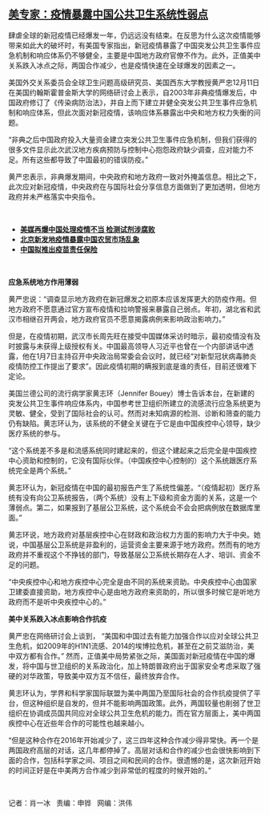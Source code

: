 <!--1607722733000-->
[美专家：疫情暴露中国公共卫生系统性弱点](https://www.rfa.org/mandarin/yataibaodao/huanjing/bx-12112020132126.html)
------

<p/><p>肆虐全球的新冠疫情已经爆发一年，仍远远没有结束。在反思为什么这次疫情能够带来如此大的破坏时，有美国专家指出，新冠疫情暴露了中国突发公共卫生事件应急机制和响应体系仍不够健全，主要是中国地方政府官僚不作为。此外，正值美中关系跌入冰点之际，两国合作减少，也是疫情快速在全球爆发的因素之一。</p><p>美国外交关系委员会全球卫生问题高级研究员、美国西东大学教授黄严忠12月11日在美国约翰斯霍普金斯大学的网络研讨会上表示，自2003年非典疫情爆发后，中国政府修订了《传染病防治法》，并自上而下建立并健全突发公共卫生事件应急机制和响应体系，但此次面对新冠疫情，该响应体系暴露出中央和地方权力失衡的问题。</p><p>“非典之后中国政府投入大量资金建立突发公共卫生事件应急机制，但我们获得的很多文件显示此次武汉地方疾病预防与控制中心抱怨政府缺少调查，应对能力不足。所有这些都导致了中国最初的错误防疫。”</p><p>黄严忠表示，非典爆发期间，中央政府和地方政府一致对外掩盖信息。相比之下，此次应对新冠疫情，中央政府在与国际社会分享信息方面做到了更加透明，但地方政府并未严格落实中央指令。</p><p><br/></p><ul><li><a href="https://www.rfa.org/mandarin/yataibaodao/huanjing/hj-12042020141956.html"><strong>美媒再爆中国处理疫情不当 检测试剂涉腐败</strong></a></li><li><strong><a href="https://www.rfa.org/mandarin/yataibaodao/jingmao/hc-06182020131737.html">北京新发地疫情暴露中国农贸市场乱象</a></strong></li><li><strong><a href="https://www.rfa.org/mandarin/yataibaodao/huanjing/bx-10142020113819.html">中国拟推出疫苗责任保险</a></strong></li></ul><p><br/></p><p><strong>应急系统地方作用薄弱</strong></p><p>黄严忠说：“调查显示地方政府在新冠爆发之初原本应该发挥更大的防疫作用。但地方政府不愿意通过官方宣布疫情和拉响警报来暴露自己弱点。年初，湖北省和武汉市相继召开两会，地方政府官员不愿意揭露病例来影响政治影响力。”</p><p>但是，在疫情初期，武汉市长周先旺在接受中国媒体采访时暗示，最初疫情没有及时披露与未获得上级授权有关。中国最高领导人习近平也曾在一个内部讲话中透露，他在1<span>月</span>7<span>日主持召开中央政治局常委会会议时，就已经“对新型冠状病毒肺炎疫情防控工作提出了要求”。因此疫情初期的瞒报到底是谁的责任，目前还很难下定论。</span></p><p>美国兰德公司的流行病学家黄志环（Jennifer Bouey）博士告诉本台，在新建的突发公共卫生事件响应体系内，中国参考世卫组织所建立的流感流行应急系统更为灵敏、健全，受到了国际社会的认可。然而对未知病源的检测、诊断和筛查的能力仍有缺陷。黄志环认为，该系统的不健全关键在于它是由中国疾控中心领导，缺少医疗系统的参与。</p><p>“这个系统差不多是和流感系统同时建起来的，但这个建起来之后完全是中国疾控中心资助和控制的，它没有国际伙伴。（中国疾控中心控制的）这个系统跟医疗系统完全是两个系统。”</p><p>黄志环认为，新冠疫情在中国的最初报告产生了系统性偏差。“（疫情起初）医疗系统有没有向公卫系统报告，（两个系统）没有上下级和资金方面的关系，这是一个薄弱点。第二，如果报到了基层公卫系统，这个系统会不会会把病例放在数据库里面。”</p><p>黄志环说，地方政府对基层疾控中心在财政和政治权力方面的影响力大于中央。她说，中国基层公卫系统是非盈利的，运营资金主要来源于地方政府。然而有的地方政府并不重视这个不挣钱的部门，导致基层公卫系统长期存在人才、培训、资金不足的问题。</p><p>“中央疾控中心和地方疾控中心完全是由不同的系统来资助。中央疾控中心由国家卫建委直接资助，地方疾控中心是由地方政府来资助的，所以很多时候它是听地方政府而不是听中央疾控中心的。”</p><p><strong>美中关系跌入冰点影响合作抗疫</strong></p><p>黄严忠在网络研讨会上谈到， “美国和中国过去有能力加强合作以应对全球公共卫生危机，如2009年的H1N1流感、2014的埃博拉危机，甚至在之前艾滋防治，美中双方都有合作。” 然而，正值美中局势紧张之际，美国面对新冠疫情在中国的爆发，将中国与世卫组织的关系政治化，加上特朗普政府出于国家安全考虑采取了强硬的对华政策，导致美中双方互不信任，最终放弃合作。</p><p>黄志环认为，学界和科学家国际联盟为美中两国乃至国际社会的合作抗疫提供了平台，但这种组织是自发的，但并不能影响两国政策。此外，两国较量也削弱了世卫组织在协调成员国共同应对全球公共卫生危机的能力。而在官方层面上，美中两国疾控中心在近些年合作的可能性也越来越小。</p><p>“但是这种合作在2016年开始减少了，这三四年这种合作减少得非常快。再一个是两国政府高层的对话，这几年都停掉了。高层对话和合作的减少也会很快影响到下面的合作，包括科学家之间、项目之间和民间的合作。很遗憾的是，这次新冠开始的时间正好是在中美两方合作减少到非常低的程度的时候开始的。”</p><p><br/></p><p>记者：肖一冰   责编：申铧   网编：洪伟</p>

